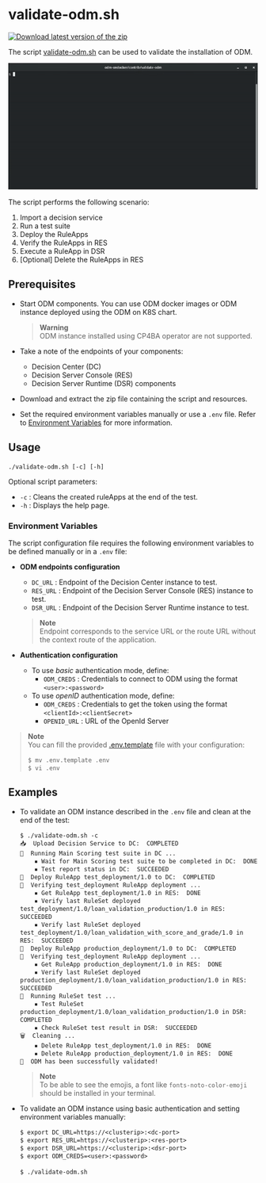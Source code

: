 # validate-odm.sh

[![Download latest version of the zip](https://img.shields.io/badge/-Download%20zip-blue?style=for-the-badge&logo=data:image/svg+xml;base64,PHN2ZyB4bWxucz0iaHR0cDovL3d3dy53My5vcmcvMjAwMC9zdmciIGhlaWdodD0iMjQiIHdpZHRoPSIyNCI+PHBhdGggZD0iTTUuOTc1IDIwLjA1cS0uOSAwLTEuNTI1LS42MjUtLjYyNS0uNjI1LS42MjUtMS41MjV2LTMuMzI1aDIuMTVWMTcuOUgxOHYtMy4zMjVoMi4xNVYxNy45cTAgLjktLjYyNSAxLjUyNS0uNjI1LjYyNS0xLjUyNS42MjVaTTEyIDE1Ljc3NSA2LjkyNSAxMC43bDEuNS0xLjUgMi41IDIuNXYtOGgyLjE1djhsMi41LTIuNSAxLjUgMS41WiIgZmlsbD0iI0ZGRkZGRiIvPjwvc3ZnPgo=)](https://github.com/DecisionsDev/odm-ondocker/releases/latest/download/validate-odm-script.zip)
<!-- WARNING: Do not modify the link -->
<!-- The url is automatically updated by the publish.yml workflow -->

The script [validate-odm.sh](./validate-odm.sh) can be used to validate the installation of ODM.

![Script Logs](images/script-logs.gif)

The script performs the following scenario:
1. Import a decision service
2. Run a test suite
3. Deploy the RuleApps
4. Verify the RuleApps in RES
5. Execute a RuleApp in DSR
6. [Optional] Delete the RuleApps in RES

## Prerequisites

- Start ODM components.
  You can use ODM docker images or ODM instance deployed using the ODM on K8S chart.
  > **Warning**  
  > ODM instance installed using CP4BA operator are not supported.

- Take a note of the endpoints of your components:
  - Decision Center (DC)
  - Decision Server Console (RES)
  - Decision Server Runtime (DSR) components
- Download and extract the zip file containing the script and resources.
- Set the required environment variables manually or use a `.env` file.
  Refer to [Environment Variables](#environment-variables) for more information.

## Usage

```
./validate-odm.sh [-c] [-h]
```

Optional script parameters:
- `-c` :  Cleans the created ruleApps at the end of the test.
- `-h` :  Displays the help page.

### Environment Variables

The script configuration file requires the following environment variables to be defined manually or in a `.env` file:

* **ODM endpoints configuration**
  - `DC_URL`  : Endpoint of the Decision Center instance to test.
  - `RES_URL` : Endpoint of the Decision Server Console (RES) instance to test.
  - `DSR_URL` : Endpoint of the Decision Server Runtime instance to test.

  > **Note**  
  > Endpoint corresponds to the service URL or the route URL without the context route of the application.

* **Authentication configuration**
  - To use *basic* authentication mode, define:
    - `ODM_CREDS` : Credentials to connect to ODM using the format `<user>:<password>`
  - To use *openID* authentication mode, define:
    - `ODM_CREDS` : Credentials to get the token using the format `<clientId>:<clientSecret>`
    - `OPENID_URL` : URL of the OpenId Server

> **Note**  
> You can fill the provided [.env.template](./.env.template) file with your configuration:
> ```
> $ mv .env.template .env
> $ vi .env
> ```

## Examples

* To validate an ODM instance described in the `.env` file and clean at the end of the test:
  ```
  $ ./validate-odm.sh -c
  📥  Upload Decision Service to DC:  COMPLETED
  🧪  Running Main Scoring test suite in DC ...  
      ▪ Wait for Main Scoring test suite to be completed in DC:  DONE
      ▪ Test report status in DC:  SUCCEEDED
  🚀  Deploy RuleApp test_deployment/1.0 to DC:  COMPLETED
  🔎  Verifying test_deployment RuleApp deployment ...
      ▪ Get RuleApp test_deployment/1.0 in RES:  DONE
      ▪ Verify last RuleSet deployed test_deployment/1.0/loan_validation_production/1.0 in RES:  SUCCEEDED
      ▪ Verify last RuleSet deployed test_deployment/1.0/loan_validation_with_score_and_grade/1.0 in RES:  SUCCEEDED
  🚀  Deploy RuleApp production_deployment/1.0 to DC:  COMPLETED
  🔎  Verifying test_deployment RuleApp deployment ...
      ▪ Get RuleApp production_deployment/1.0 in RES:  DONE
      ▪ Verify last RuleSet deployed production_deployment/1.0/loan_validation_production/1.0 in RES:  SUCCEEDED
  🧪  Running RuleSet test ...
      ▪ Test RuleSet production_deployment/1.0/loan_validation_production/1.0 in DSR:  COMPLETED
      ▪ Check RuleSet test result in DSR:  SUCCEEDED
  🗑️  Cleaning ...
      ▪ Delete RuleApp test_deployment/1.0 in RES:  DONE
      ▪ Delete RuleApp production_deployment/1.0 in RES:  DONE
  🎉  ODM has been successfully validated!
  ```

  > **Note**  
  > To be able to see the emojis, a font like `fonts-noto-color-emoji` should be installed in your terminal.

* To validate an ODM instance using basic authentication and setting environment variables manually:
  ```
  $ export DC_URL=https://<clusterip>:<dc-port>
  $ export RES_URL=https://<clusterip>:<res-port>
  $ export DSR_URL=https://<clusterip>:<dsr-port>
  $ export ODM_CREDS=<user>:<password>

  $ ./validate-odm.sh
  ```

